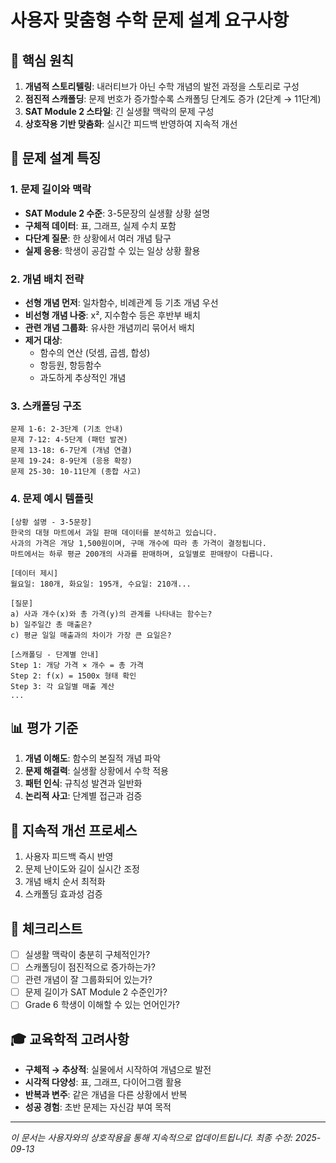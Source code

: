 # 사용자 맞춤형 수학 문제 설계 요구사항

## 📌 핵심 원칙
1. **개념적 스토리텔링**: 내러티브가 아닌 수학 개념의 발전 과정을 스토리로 구성
2. **점진적 스캐폴딩**: 문제 번호가 증가할수록 스캐폴딩 단계도 증가 (2단계 → 11단계)
3. **SAT Module 2 스타일**: 긴 실생활 맥락의 문제 구성
4. **상호작용 기반 맞춤화**: 실시간 피드백 반영하여 지속적 개선

## 🎯 문제 설계 특징

### 1. 문제 길이와 맥락
- **SAT Module 2 수준**: 3-5문장의 실생활 상황 설명
- **구체적 데이터**: 표, 그래프, 실제 수치 포함
- **다단계 질문**: 한 상황에서 여러 개념 탐구
- **실제 응용**: 학생이 공감할 수 있는 일상 상황 활용

### 2. 개념 배치 전략
- **선형 개념 먼저**: 일차함수, 비례관계 등 기초 개념 우선
- **비선형 개념 나중**: x², 지수함수 등은 후반부 배치
- **관련 개념 그룹화**: 유사한 개념끼리 묶어서 배치
- **제거 대상**:
  - 함수의 연산 (덧셈, 곱셈, 합성)
  - 항등원, 항등함수
  - 과도하게 추상적인 개념

### 3. 스캐폴딩 구조
```
문제 1-6: 2-3단계 (기초 안내)
문제 7-12: 4-5단계 (패턴 발견)
문제 13-18: 6-7단계 (개념 연결)
문제 19-24: 8-9단계 (응용 확장)
문제 25-30: 10-11단계 (종합 사고)
```

### 4. 문제 예시 템플릿
```
[상황 설명 - 3-5문장]
한국의 대형 마트에서 과일 판매 데이터를 분석하고 있습니다.
사과의 가격은 개당 1,500원이며, 구매 개수에 따라 총 가격이 결정됩니다.
마트에서는 하루 평균 200개의 사과를 판매하며, 요일별로 판매량이 다릅니다.

[데이터 제시]
월요일: 180개, 화요일: 195개, 수요일: 210개...

[질문]
a) 사과 개수(x)와 총 가격(y)의 관계를 나타내는 함수는?
b) 일주일간 총 매출은?
c) 평균 일일 매출과의 차이가 가장 큰 요일은?

[스캐폴딩 - 단계별 안내]
Step 1: 개당 가격 × 개수 = 총 가격
Step 2: f(x) = 1500x 형태 확인
Step 3: 각 요일별 매출 계산
...
```

## 📊 평가 기준
1. **개념 이해도**: 함수의 본질적 개념 파악
2. **문제 해결력**: 실생활 상황에서 수학 적용
3. **패턴 인식**: 규칙성 발견과 일반화
4. **논리적 사고**: 단계별 접근과 검증

## 🔄 지속적 개선 프로세스
1. 사용자 피드백 즉시 반영
2. 문제 난이도와 길이 실시간 조정
3. 개념 배치 순서 최적화
4. 스캐폴딩 효과성 검증

## 📝 체크리스트
- [ ] 실생활 맥락이 충분히 구체적인가?
- [ ] 스캐폴딩이 점진적으로 증가하는가?
- [ ] 관련 개념이 잘 그룹화되어 있는가?
- [ ] 문제 길이가 SAT Module 2 수준인가?
- [ ] Grade 6 학생이 이해할 수 있는 언어인가?

## 🎓 교육학적 고려사항
- **구체적 → 추상적**: 실물에서 시작하여 개념으로 발전
- **시각적 다양성**: 표, 그래프, 다이어그램 활용
- **반복과 변주**: 같은 개념을 다른 상황에서 반복
- **성공 경험**: 초반 문제는 자신감 부여 목적

---
*이 문서는 사용자와의 상호작용을 통해 지속적으로 업데이트됩니다.*
*최종 수정: 2025-09-13*